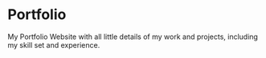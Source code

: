 # Portfolio

My Portfolio Website with all little details of my work and projects, including my skill set and experience.
